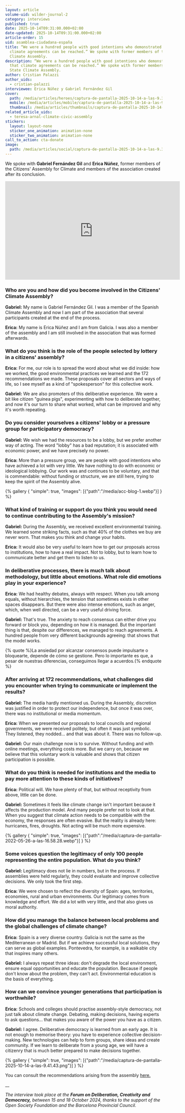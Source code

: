 ```yaml
---
layout: article
volume-uid: wilder-journal-2
category: interviews
published: true
date: 2025-10-14T09:31:00.000+02:00
date-updated: 2025-10-14T09:31:00.000+02:00
article-order: 15
uid: asamblea-ciudadana-españa
title: “We were a hundred people with good intentions who demonstrated that
  climate agreements can be reached.” We spoke with former members of the State
  Climate Assembly.
description: “We were a hundred people with good intentions who demonstrated
  that climate agreements can be reached.” We spoke with former members of the
  State Climate Assembly.
author: Cristian Palazzi
author_uids:
  - cristian-palazzi
interviewee: Erica Núñez y Gabriel Fernández Gil
cover:
  path: /media/articles/heroes/captura-de-pantalla-2025-10-14-a-las-9.37.47.png
  mobile: /media/articles/mobile/captura-de-pantalla-2025-10-14-a-las-9.37.47.png
  thumbnail: /media/articles/thumbnails/captura-de-pantalla-2025-10-14-a-las-9.37.47.png
related_article_uids:
  - teresa-arnal-climate-civic-assembly
stickers:
  layout: layout-none
  sticker_one_animation: animation-none
  sticker_two_animation: animation-none
call_to_action: cta-donate
image:
  path: /media/articles/social/captura-de-pantalla-2025-10-14-a-las-9.37.47.png
---
```

We spoke with **Gabriel Fernández Gil** and **Erica Núñez**, former members of the Citizens' Assembly for Climate and members of the association created after its conclusion.

<iframe width="560" height="315" src="https://www.youtube.com/embed/0f8Nl9M8OEs?si=IFCVGTYSc6PEL13Q" title="YouTube video player" frameborder="0" allow="accelerometer; autoplay; clipboard-write; encrypted-media; gyroscope; picture-in-picture; web-share" referrerpolicy="strict-origin-when-cross-origin" allowfullscreen></iframe>

### **Who are you and how did you become involved in the Citizens' Climate Assembly?**

**Gabriel:** My name is Gabriel Fernández Gil. I was a member of the Spanish Climate Assembly and now I am part of the association that several participants created at the end of the process.

**Erica:** My name is Erica Núñez and I am from Galicia. I was also a member of the assembly and I am still involved in the association that was formed afterwards.

### **What do you think is the role of the people selected by lottery in a citizens' assembly?**

**Erica:** For me, our role is to spread the word about what we did inside: how we worked, the good environmental practices we learned and the 172 recommendations we made. These proposals cover all sectors and ways of life, so I see myself as a kind of "spokesperson" for this collective work.

**Gabriel:** We are also promoters of this deliberative experience. We were a bit like citizen "guinea pigs", experimenting with how to deliberate together, and now it's our turn to share what worked, what can be improved and why it's worth repeating.

### **Do you consider yourselves a citizens' lobby or a pressure group for participatory democracy?**

**Gabriel:** We wish we had the resources to be a lobby, but we prefer another way of acting. The word "lobby" has a bad reputation; it is associated with economic power, and we have precisely no power.

**Erica:** More than a pressure group, we are people with good intentions who have achieved a lot with very little. We have nothing to do with economic or ideological lobbying. Our work was and continues to be voluntary, and that is commendable: without funding or structure, we are still here, trying to keep the spirit of the Assembly alive.

{% gallery { "simple": true, "images": [{"path":"/media/acc-blog-1.webp"}] } %}

### **What kind of training or support do you think you would need to continue contributing to the Assembly's mission?**

**Gabriel:** During the Assembly, we received excellent environmental training. We learned some striking facts, such as that 40% of the clothes we buy are never worn. That makes you think and change your habits.

**Erica:** It would also be very useful to learn how to get our proposals across to institutions, how to have a real impact. Not to lobby, but to learn how to communicate better and get them to listen to us.

### **In deliberative processes, there is much talk about methodology, but little about emotions. What role did emotions play in your experience?**

**Erica:** We had healthy debates, always with respect. When you talk among equals, without hierarchies, the tension that sometimes exists in other spaces disappears. But there were also intense emotions, such as anger, which, when well directed, can be a very useful driving force.

**Gabriel:** That's true. The anxiety to reach consensus can either drive you forward or block you, depending on how it is managed. But the important thing is that, despite our differences, we managed to reach agreements. A hundred people from very different backgrounds agreeing: that shows that the model works.

{% quote %}La ansiedad por alcanzar consensos puede impulsarte o bloquearte, depende de cómo se gestione. Pero lo importante es que, a pesar de nuestras diferencias, conseguimos llegar a acuerdos.{% endquote %}

### **After arriving at 172 recommendations, what challenges did you encounter when trying to communicate or implement the results?**

**Gabriel:** The media hardly mentioned us. During the Assembly, discretion was justified in order to protect our independence, but once it was over, there was no institutional or media momentum.

**Erica:** When we presented our proposals to local councils and regional governments, we were received politely, but often it was just symbolic. They listened, they nodded... and that was about it. There was no follow-up.

**Gabriel:** Our main challenge now is to survive. Without funding and with online meetings, everything costs more. But we carry on, because we believe that this voluntary work is valuable and shows that citizen participation is possible.

### **What do you think is needed for institutions and the media to pay more attention to these kinds of initiatives?**

**Erica:** Political will. We have plenty of that, but without receptivity from above, little can be done.

**Gabriel:** Sometimes it feels like climate change isn't important because it affects the production model. And many people prefer not to look at that. When you suggest that climate action needs to be compatible with the economy, the responses are often evasive. But the reality is already here: hurricanes, fires, droughts. Not acting will be much more expensive.

{% gallery { "simple": true, "images": [{"path":"/media/captura-de-pantalla-2022-05-26-a-las-16.58.28.webp"}] } %}

### **Some voices question the legitimacy of only 100 people representing the entire population. What do you think?**

**Gabriel:** Legitimacy does not lie in numbers, but in the process. If assemblies were held regularly, they could evaluate and improve collective decisions. We only took the first step.

**Erica:** We were chosen to reflect the diversity of Spain: ages, territories, economies, rural and urban environments. Our legitimacy comes from knowledge and effort. We did a lot with very little, and that also gives us moral authority.

### **How did you manage the balance between local problems and the global challenges of climate change?**

**Erica:** Spain is a very diverse country. Galicia is not the same as the Mediterranean or Madrid. But if we achieve successful local solutions, they can serve as global examples. Pontevedra, for example, is a walkable city that inspires many others.

**Gabriel:** I always repeat three ideas: don't degrade the local environment, ensure equal opportunities and educate the population. Because if people don't know about the problem, they can't act. Environmental education is the basis of everything.

### **How can we convince younger generations that participation is worthwhile?**

**Erica:** Schools and colleges should practise assembly-style democracy, not just talk about climate change. Debating, making decisions, having experts to ask questions... that makes you aware of the power you have as a citizen.

**Gabriel:** I agree. Deliberative democracy is learned from an early age. It is not enough to memorise theory: you have to experience collective decision-making. New technologies can help to form groups, share ideas and create community. If we learn to deliberate from a young age, we will have a citizenry that is much better prepared to make decisions together.

{% gallery { "simple": true, "images": [{"path":"/media/captura-de-pantalla-2025-10-14-a-las-9.41.43.png"}] } %}

You can consult the recommendations arising from the assembly [here.](https://asambleaciudadanadelcambioclimatico.es/recomendaciones/)[](https://asambleaciudadanadelcambioclimatico.es/recomendaciones/)

__

*The interview took place at the **Forum on Deliberation, Creativity and Democracy,** between 15 and 18 October 2024, thanks to the support of the Open Society Foundation and the Barcelona Provincial Council.*

